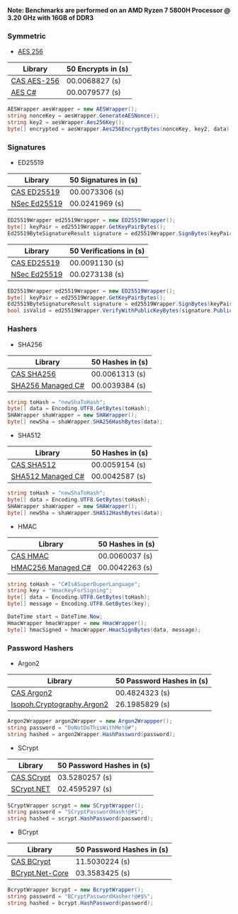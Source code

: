 **Note: Benchmarks are performed on an AMD Ryzen 7 5800H Processor @ 3.20 GHz with 16GB of DDR3** 

### Symmetric
- [AES 256](./docs/PARALLEL.md)

| Library | 50 Encrypts in (s) |
| --- | --- |
| [CAS AES-256](https://github.com/Cryptographic-API-Services/cas-dotnet-sdk/blob/main/cas-dotnet-sdk/Symmetric/AESWrapper.cs) | 00.0068827 (s) |
| [AES C#](https://learn.microsoft.com/en-us/dotnet/api/system.security.cryptography.aes?view=net-8.0)| 00.0079577 (s) |
```csharp
AESWrapper aesWrapper = new AESWrapper();
string nonceKey = aesWrapper.GenerateAESNonce();
string key2 = aesWrapper.Aes256Key();
byte[] encrypted = aesWrapper.Aes256EncryptBytes(nonceKey, key2, data);
```


### Signatures 
- ED25519

| Library | 50 Signatures in (s) |
| --- | --- |
| [CAS ED25519](https://github.com/Cryptographic-API-Services/cas-dotnet-sdk/blob/main/cas-dotnet-sdk/Signatures/ED25519Wrapper.cs) | 00.0073306 (s) |
| [NSec Ed25519](https://nsec.rocks/docs/api/nsec.cryptography.signaturealgorithm)| 00.0241969 (s) |
```csharp
ED25519Wrapper ed25519Wrapper = new ED25519Wrapper();
byte[] keyPair = ed25519Wrapper.GetKeyPairBytes();
Ed25519ByteSignatureResult signature = ed25519Wrapper.SignBytes(keyPair, data);
```

| Library | 50 Verifications in (s) |
| --- | --- |
| [CAS ED25519](https://github.com/Cryptographic-API-Services/cas-dotnet-sdk/blob/main/cas-dotnet-sdk/Signatures/ED25519Wrapper.cs) | 00.0091130 (s) |
| [NSec Ed25519](https://nsec.rocks/docs/api/nsec.cryptography.signaturealgorithm)| 00.0273138 (s) |
```csharp
ED25519Wrapper ed25519Wrapper = new ED25519Wrapper();
byte[] keyPair = ed25519Wrapper.GetKeyPairBytes();
Ed25519ByteSignatureResult signature = ed25519Wrapper.SignBytes(keyPair, data);
bool isValid = ed25519Wrapper.VerifyWithPublicKeyBytes(signature.PublicKey, signature.Signature, data);
```


### Hashers
- SHA256

| Library | 50 Hashes in (s) |
| --- | --- |
| [CAS SHA256](https://github.com/Cryptographic-API-Services/cas-dotnet-sdk/blob/main/cas-dotnet-sdk/Hashers/SHAWrapper.cs) | 00.0061313 (s) |
| [SHA256 Managed C#](https://learn.microsoft.com/en-us/dotnet/api/system.security.cryptography.sha256managed?view=net-8.0) | 00.0039384 (s) |
```csharp
string toHash = "newShaToHash";
byte[] data = Encoding.UTF8.GetBytes(toHash);
SHAWrapper shaWrapper = new SHAWrapper();
byte[] newSha = shaWrapper.SHA256HashBytes(data);
```

- SHA512

| Library | 50 Hashes in (s) |
| --- | --- |
| [CAS SHA512](https://github.com/Cryptographic-API-Services/cas-dotnet-sdk/blob/main/cas-dotnet-sdk/Hashers/SHAWrapper.cs) | 00.0059154 (s) |
| [SHA512 Managed C#](https://learn.microsoft.com/en-us/dotnet/api/system.security.cryptography.sha512managed?view=net-8.0) | 00.0042587 (s) |
```csharp
string toHash = "newShaToHash";
byte[] data = Encoding.UTF8.GetBytes(toHash);
SHAWrapper shaWrapper = new SHAWrapper();
byte[] newSha = shaWrapper.SHA512HashBytes(data);
```

- HMAC

| Library | 50 Hashes in (s) |
| --- | --- |
| [CAS HMAC](https://github.com/Cryptographic-API-Services/cas-dotnet-sdk/blob/main/cas-dotnet-sdk/Hashers/HmacWrapper.cs) | 00.0060037 (s) |
| [HMAC256 Managed C#](https://learn.microsoft.com/en-us/dotnet/api/system.security.cryptography.hmacsha256?view=net-8.0) | 00.0042263 (s) |
```csharp
string toHash = "C#IsASuperDuperLanguage";
string key = "HmacKeyForSigning";
byte[] data = Encoding.UTF8.GetBytes(toHash);
byte[] message = Encoding.UTF8.GetBytes(key);

DateTime start = DateTime.Now;
HmacWrapper hmacWrapper = new HmacWrapper();
byte[] hmacSigned = hmacWrapper.HmacSignBytes(data, message);
```

### Password Hashers
- Argon2
  
| Library | 50 Password Hashes in (s) |
| --- | --- |
| [CAS Argon2](https://github.com/Crytographic-API-Services/cas-dotnet-sdk/blob/main/cas-dotnet-sdk/PasswordHashers/Argon2Wrappper.cs) | 00.4824323 (s) |
| [Isopoh.Cryptography.Argon2](https://github.com/mheyman/Isopoh.Cryptography.Argon2) | 26.1985829 (s) |
```csharp
Argon2Wrappper argon2Wrapper = new Argon2Wrappper();
string password = "DoNotDoThisWithMe!@#";
string hashed = argon2Wrapper.HashPassword(password);
```

- SCrypt
  
| Library | 50 Password Hashes in (s) |
| --- | --- |
| [CAS SCrypt](https://github.com/Crytographic-API-Services/cas-dotnet-sdk/blob/main/cas-dotnet-sdk/PasswordHashers/Argon2Wrappper.cs) | 03.5280257 (s) |
| [SCrypt.NET](https://github.com/viniciuschiele/scrypt) | 02.4595297 (s) |
```csharp
SCryptWrapper scrypt = new SCryptWrapper();
string password = "SCryptPasswordHash!@#$";
string hashed = scrypt.HashPassword(password);
```

- BCrypt
  
| Library | 50 Password Hashes in (s) |
| --- | --- |
| [CAS BCrypt](https://github.com/Crytographic-API-Services/cas-dotnet-sdk/blob/main/cas-dotnet-sdk/PasswordHashers/BcryptWrapper.cs) | 11.5030224 (s) |
| [BCrypt.Net-Core](https://github.com/neoKushan/BCrypt.Net-Core) | 03.3583425 (s) |
```csharp
BcryptWrapper bcrypt = new BcryptWrapper();
string password = "BCryptPasswordHasher!@#$%";
string hashed = bcrypt.HashPassword(password);
```
